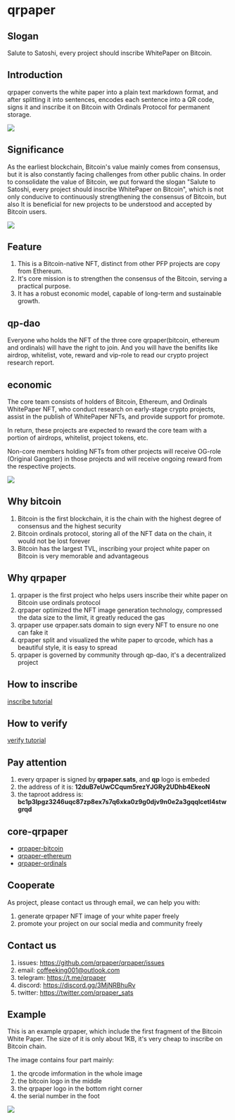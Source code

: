# qrpaper 

## Slogan
Salute to Satoshi, every project should inscribe WhitePaper on Bitcoin.

## Introduction
qrpaper converts the white paper into a plain text markdown format, 
and after splitting it into sentences, encodes each sentence into a QR code, 
signs it and inscribe it on Bitcoin with Ordinals Protocol for permanent storage.

![](docs/img/qrpaper_theory.jpg)

## Significance
As the earliest blockchain, Bitcoin's value mainly comes from consensus, 
but it is also constantly facing challenges from other public chains. 
In order to consolidate the value of Bitcoin, we put forward the slogan 
"Salute to Satoshi, every project should inscribe WhitePaper on Bitcoin", 
which is not only conducive to continuously strengthening the consensus of Bitcoin, 
but also It is beneficial for new projects to be understood and accepted by Bitcoin users.

![](docs/img/significance.jpg)

## Feature
1. This is a Bitcoin-native NFT, distinct from other PFP projects are copy from Ethereum.
2. It's core mission is to strengthen the consensus of the Bitcoin, serving a practical purpose.
3. It has a robust economic model, capable of long-term and sustainable growth.

## qp-dao
Everyone who holds the NFT of the three core qrpaper(bitcoin, ethereum and ordinals) 
will have the right to join. And you will have the benifits like airdrop, whitelist, 
vote, reward and vip-role to read our crypto project research report.

## economic
The core team consists of holders of Bitcoin, Ethereum, and Ordinals WhitePaper NFT, 
who conduct research on early-stage crypto projects, assist in the publish of 
WhitePaper NFTs, and provide support for promote.

In return, these projects are expected to reward the core team with a portion of 
airdrops, whitelist, project tokens, etc.

Non-core members holding NFTs from other projects will receive OG-role (Original Gangster)
in those projects and will receive ongoing reward from the respective projects.

![](docs/img/economic_model.jpg)

## Why bitcoin
1. Bitcoin is the first blockchain, it is the chain with the highest degree of consensus and the highest security
2. Bitcoin ordinals protocol, storing all of the NFT data on the chain, it would not be lost forever
3. Bitcoin has the largest TVL, inscribing your project white paper on Bitcoin is very memorable and advantageous 

## Why qrpaper
1. qrpaper is the first project who helps users inscribe their white paper on Bitcoin use ordinals protocol
2. qrpaper optimized the NFT image generation technology, compressed the data size to the limit, it greatly reduced the gas
3. qrpaper use qrpaper.sats domain to sign every NFT to ensure no one can fake it
4. qrpaper split and visualized the white paper to qrcode, which has a beautiful style, it is easy to spread
5. qrpaper is governed by community through qp-dao, it's a decentralized project

## How to inscribe
[inscribe tutorial](docs/inscribe.md)

## How to verify 
[verify tutorial](docs/verify.md)

## Pay attention
1. every qrpaper is signed by **qrpaper.sats**, and **qp** logo is embeded
2. the address of it is: **12duB7eUwCCqum5rezYJGRy2UDhb4EkeoN**
3. the taproot address is: **bc1p3lpgz3246uqc87zp8ex7s7q6xka0z9g0djv9n0e2a3gqqlcetl4stwgrqd**

## core-qrpaper
* [qrpaper-bitcoin](./qrpaper-bitcoin/)
* [qrpaper-ethereum](./qrpaper-ethereum/)
* [qrpaper-ordinals](./qrpaper-ordinals/)

## Cooperate
As project, please contact us through email, we can help you with:
1. generate qrpaper NFT image of your white paper freely
2. promote your project on our social media and community freely

## Contact us
1. issues: <https://github.com/qrpaper/qrpaper/issues>
2. email: <coffeeking001@outlook.com>
3. telegram: <https://t.me/qrpaper>
4. discord: <https://discord.gg/3MjNRBhuRv>
5. twitter: <https://twitter.com/qrpaper_sats>

## Example
This is an example qrpaper, which include the first fragment of the Bitcoin White Paper. 
The size of it is only about 1KB, it's very cheap to inscribe on Bitcoin chain.

The image contains four part mainly:
1. the qrcode imformation in the whole image
2. the bitcoin logo in the middle
3. the qrpaper logo in the bottom right corner
4. the serial number in the foot

![](docs/img/first_441.png)
